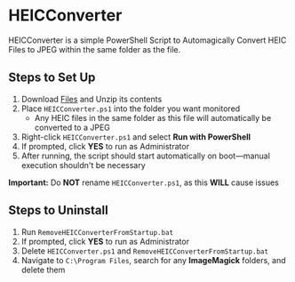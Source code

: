 # HEICConverter

HEICConverter is a simple PowerShell Script to Automagically Convert HEIC Files to JPEG within the same folder as the file.

## Steps to Set Up

1. Download [Files](https://github.com/cpeyton78910/HEICConverter/archive/refs/heads/main.zip) and Unzip its contents
2. Place `HEICConverter.ps1` into the folder you want monitored
   - Any HEIC files in the same folder as this file will automatically be converted to a JPEG
3. Right-click `HEICConverter.ps1` and select **Run with PowerShell**
4. If prompted, click **YES** to run as Administrator
5. After running, the script should start automatically on boot—manual execution shouldn't be necessary

**Important:** Do **NOT** rename `HEICConverter.ps1`, as this **WILL** cause issues

## Steps to Uninstall

1. Run `RemoveHEICConverterFromStartup.bat`
2. If prompted, click **YES** to run as Administrator
3. Delete `HEICConverter.ps1` and `RemoveHEICConverterFromStartup.bat`
4. Navigate to `C:\Program Files`, search for any **ImageMagick** folders, and delete them
